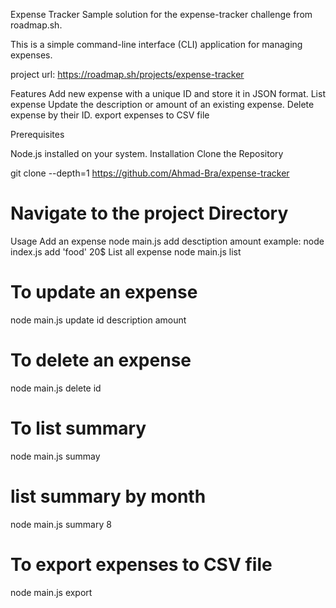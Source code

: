 Expense Tracker
Sample solution for the expense-tracker challenge from roadmap.sh.

This is a simple command-line interface (CLI) application for managing expenses.

project url: https://roadmap.sh/projects/expense-tracker

Features
Add new expense with a unique ID and store it in JSON format.
List expense 
Update the description or amount of an existing expense.
Delete expense by their ID.
export expenses to CSV file

Prerequisites

Node.js installed on your system.
Installation
Clone the Repository

git clone --depth=1 https://github.com/Ahmad-Bra/expense-tracker

# Navigate to the project Directory

Usage
Add an expense
node main.js add desctiption amount
example: node index.js add 'food' 20$
List all expense
node main.js list

# To update an expense
node main.js update id description amount 

# To delete an expense
node main.js delete id 

# To list summary  
node main.js summay

#  list summary by month
node main.js summary 8

# To export expenses to CSV file
node main.js export 

